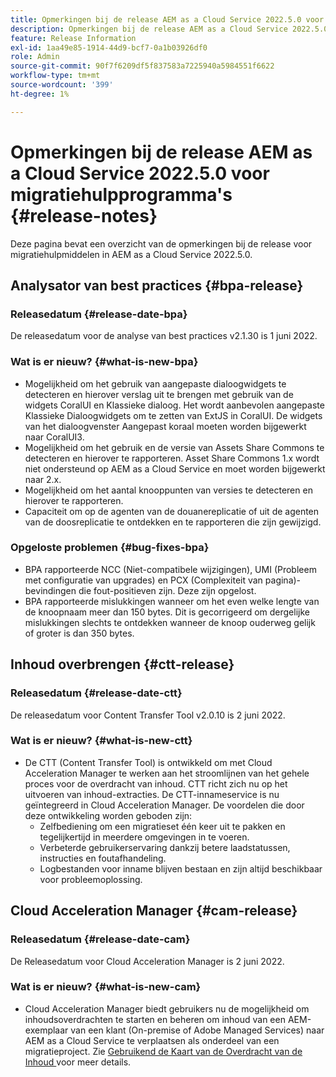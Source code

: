 ```yaml
---
title: Opmerkingen bij de release AEM as a Cloud Service 2022.5.0 voor migratiehulpprogramma's
description: Opmerkingen bij de release AEM as a Cloud Service 2022.5.0 voor migratiehulpprogramma's
feature: Release Information
exl-id: 1aa49e85-1914-44d9-bcf7-0a1b03926df0
role: Admin
source-git-commit: 90f7f6209df5f837583a7225940a5984551f6622
workflow-type: tm+mt
source-wordcount: '399'
ht-degree: 1%

---
```


# Opmerkingen bij de release AEM as a Cloud Service 2022.5.0 voor migratiehulpprogramma&#39;s {#release-notes}

Deze pagina bevat een overzicht van de opmerkingen bij de release voor migratiehulpmiddelen in AEM as a Cloud Service 2022.5.0.

## Analysator van best practices {#bpa-release}

### Releasedatum {#release-date-bpa}

De releasedatum voor de analyse van best practices v2.1.30 is 1 juni 2022.

### Wat is er nieuw? {#what-is-new-bpa}

* Mogelijkheid om het gebruik van aangepaste dialoogwidgets te detecteren en hierover verslag uit te brengen met gebruik van de widgets CoralUI en Klassieke dialoog. Het wordt aanbevolen aangepaste Klassieke Dialoogwidgets om te zetten van ExtJS in CoralUI. De widgets van het dialoogvenster Aangepast koraal moeten worden bijgewerkt naar CoralUI3.
* Mogelijkheid om het gebruik en de versie van Assets Share Commons te detecteren en hierover te rapporteren. Asset Share Commons 1.x wordt niet ondersteund op AEM as a Cloud Service en moet worden bijgewerkt naar 2.x.
* Mogelijkheid om het aantal knooppunten van versies te detecteren en hierover te rapporteren.
* Capaciteit om op de agenten van de douanereplicatie of uit de agenten van de doosreplicatie te ontdekken en te rapporteren die zijn gewijzigd.

### Opgeloste problemen {#bug-fixes-bpa}

* BPA rapporteerde NCC (Niet-compatibele wijzigingen), UMI (Probleem met configuratie van upgrades) en PCX (Complexiteit van pagina)-bevindingen die fout-positieven zijn. Deze zijn opgelost.
* BPA rapporteerde mislukkingen wanneer om het even welke lengte van de knoopnaam meer dan 150 bytes. Dit is gecorrigeerd om dergelijke mislukkingen slechts te ontdekken wanneer de knoop ouderweg gelijk of groter is dan 350 bytes.

## Inhoud overbrengen {#ctt-release}

### Releasedatum {#release-date-ctt}

De releasedatum voor Content Transfer Tool v2.0.10 is 2 juni 2022.

### Wat is er nieuw? {#what-is-new-ctt}

* De CTT (Content Transfer Tool) is ontwikkeld om met Cloud Acceleration Manager te werken aan het stroomlijnen van het gehele proces voor de overdracht van inhoud. CTT richt zich nu op het uitvoeren van inhoud-extracties. De CTT-innameservice is nu geïntegreerd in Cloud Acceleration Manager. De voordelen die door deze ontwikkeling worden geboden zijn:
   * Zelfbediening om een migratieset één keer uit te pakken en tegelijkertijd in meerdere omgevingen in te voeren.
   * Verbeterde gebruikerservaring dankzij betere laadstatussen, instructies en foutafhandeling.
   * Logbestanden voor inname blijven bestaan en zijn altijd beschikbaar voor probleemoplossing.

## Cloud Acceleration Manager {#cam-release}

### Releasedatum {#release-date-cam}

De Releasedatum voor Cloud Acceleration Manager is 2 juni 2022.

### Wat is er nieuw? {#what-is-new-cam}

* Cloud Acceleration Manager biedt gebruikers nu de mogelijkheid om inhoudsoverdrachten te starten en beheren om inhoud van een AEM-exemplaar van een klant (On-premise of Adobe Managed Services) naar AEM as a Cloud Service te verplaatsen als onderdeel van een migratieproject. Zie [ Gebruikend de Kaart van de Overdracht van de Inhoud ](https://experienceleague.adobe.com/docs/experience-manager-cloud-service/content/migration-journey/cloud-acceleration-manager/using-cam/cam-implementation-phase.html?lang=nl-NL#content-transfer) voor meer details.

